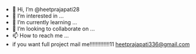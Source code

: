 - 👋 Hi, I’m @heetprajapati28
- 👀 I’m interested in ...
- 🌱 I’m currently learning ...
- 💞️ I’m looking to collaborate on ...
- 📫 How to reach me ...
- if you want full project mail me!!!!!!!!!!!!!11
heetprajapati336@gmail.com  
<!---
heetprajapati28/heetprajapati28 is a ✨ special ✨ repository because its `README.md` (this file) appears on your GitHub profile.
You can click the Preview link to take a look at your changes.
--->
